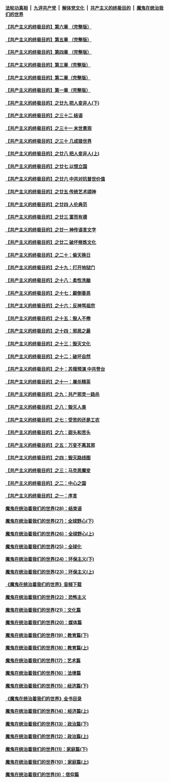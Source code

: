 ####  [法轮功真相](../../../../basic/blob/master/README.md?t=06150231) &nbsp;|&nbsp; [九评共产党](../../../../9ping.md/blob/master/README.md?t=06150231) &nbsp;|&nbsp; [解体党文化](../../../../jtdwh.md/blob/master/README.md?t=06150231)  &nbsp;|&nbsp; [共产主义的终极目的](../../../../gczydzjmd.md/blob/master/README.md?t=06150231) &nbsp;|&nbsp; [魔鬼在统治我们的世界](../../../../mgztzwmdsj.md/blob/master/README.md?t=06150231) 

#### [【共产主义的终极目的】第六章 （完整版）](../pages/nsc422/n11428913.md?t=06150231) 

#### [【共产主义的终极目的】第五章 （完整版）](../pages/nsc422/n11428912.md?t=06150231) 

#### [【共产主义的终极目的】第四章 （完整版）](../pages/nsc422/n11428907.md?t=06150231) 

#### [【共产主义的终极目的】第三章（完整版）](../pages/nsc422/n11428848.md?t=06150231) 

#### [【共产主义的终极目的】第二章（完整版）](../pages/nsc422/n11428831.md?t=06150231) 

#### [【共产主义的终极目的】第一章（完整版）](../pages/nsc422/n11417651.md?t=06150231) 

#### [【共产主义的终极目的】之廿九 把人变非人(下)](../pages/nsc422/n11344140.md?t=06150231) 

#### [【共产主义的终极目的】之三十二 结语](../pages/nsc422/n11360535.md?t=06150231) 

#### [【共产主义的终极目的】之三十一 末世景观](../pages/nsc422/n11351129.md?t=06150231) 

#### [【共产主义的终极目的】之三十 几成狼世界](../pages/nsc422/n11348280.md?t=06150231) 

#### [【共产主义的终极目的】之廿八 把人变非人(上)](../pages/nsc422/n11340492.md?t=06150231) 

#### [【共产主义的终极目的】之廿七 以恨立国](../pages/nsc422/n11336944.md?t=06150231) 

#### [【共产主义的终极目的】之廿六 中共对抗普世价值](../pages/nsc422/n11324785.md?t=06150231) 

#### [【共产主义的终极目的】之廿五 传统艺术颂神](../pages/nsc422/n11296396.md?t=06150231) 

#### [【共产主义的终极目的】之廿四 人伦典范](../pages/nsc422/n11296397.md?t=06150231) 

#### [【共产主义的终极目的】之廿三 富而有德](../pages/nsc422/n11283598.md?t=06150231) 

#### [【共产主义的终极目的】之廿一 神传语言文字](../pages/nsc422/n11263265.md?t=06150231) 

#### [【共产主义的终极目的】之廿二 破坏修炼文化](../pages/nsc422/n11245728.md?t=06150231) 

#### [【共产主义的终极目的】之二十：偷天换日](../pages/nsc422/n11238846.md?t=06150231) 

#### [【共产主义的终极目的】之十九：打开地狱门](../pages/nsc422/n11206376.md?t=06150231) 

#### [【共产主义的终极目的】之十八：柔性洗脑](../pages/nsc422/n11199994.md?t=06150231) 

#### [【共产主义的终极目的】之十七：颠倒善恶](../pages/nsc422/n11179782.md?t=06150231) 

#### [【共产主义的终极目的】之十六：反神骂祖宗](../pages/nsc422/n11166798.md?t=06150231) 

#### [【共产主义的终极目的】之十五：毁人不倦](../pages/nsc422/n11166792.md?t=06150231) 

#### [【共产主义的终极目的】之十四：邪恶之最](../pages/nsc422/n11150249.md?t=06150231) 

#### [【共产主义的终极目的】之十三：毁灭文化](../pages/nsc422/n11135227.md?t=06150231) 

#### [【共产主义的终极目的】之十二：破坏自然](../pages/nsc422/n11135214.md?t=06150231) 

#### [【共产主义的终极目的】之十：苏俄预演 中共登台](../pages/nsc422/n11118424.md?t=06150231) 

#### [【共产主义的终极目的】之十一：屠杀精英](../pages/nsc422/n11118442.md?t=06150231) 

#### [【共产主义的终极目的】之九：共产邪灵一路杀](../pages/nsc422/n11114139.md?t=06150231) 

#### [【共产主义的终极目的】之八：毁灭人类](../pages/nsc422/n11108503.md?t=06150231) 

#### [【共产主义的终极目的】之七：受苦的还是工农](../pages/nsc422/n11101809.md?t=06150231) 

#### [【共产主义的终极目的】之六：甜头和苦头](../pages/nsc422/n11096971.md?t=06150231) 

#### [【共产主义的终极目的】之五：万变不离其邪](../pages/nsc422/n11091285.md?t=06150231) 

#### [【共产主义的终极目的】之四：毁灭路线图](../pages/nsc422/n11086284.md?t=06150231) 

#### [【共产主义的终极目的】之三：马克思魔变](../pages/nsc422/n11061941.md?t=06150231) 

#### [【共产主义的终极目的】之二：中心之国](../pages/nsc422/n11047728.md?t=06150231) 

#### [【共产主义的终极目的】之一：序言](../pages/nsc422/n11086077.md?t=06150231) 

#### [魔鬼在统治着我们的世界(28)：结束语](../pages/nsc422/n10936246.md?t=06150231) 

#### [魔鬼在统治着我们的世界(27)：全球野心(下)](../pages/nsc422/n10928319.md?t=06150231) 

#### [魔鬼在统治着我们的世界(26)：全球野心(上)](../pages/nsc422/n10900318.md?t=06150231) 

#### [魔鬼在统治着我们的世界(25)：全球化](../pages/nsc422/n10788205.md?t=06150231) 

#### [魔鬼在统治着我们的世界(24)：环保主义(下)](../pages/nsc422/n10695307.md?t=06150231) 

#### [魔鬼在统治着我们的世界(23)：环保主义(上)](../pages/nsc422/n10688613.md?t=06150231) 

#### [《魔鬼在统治着我们的世界》音频下载](../pages/nsc422/n10635553.md?t=06150231) 

#### [魔鬼在统治着我们的世界(22)：恐怖主义](../pages/nsc422/n10614727.md?t=06150231) 

#### [魔鬼在统治着我们的世界(21)：文化篇](../pages/nsc422/n10597706.md?t=06150231) 

#### [魔鬼在统治着我们的世界(20)：媒体篇](../pages/nsc422/n10586579.md?t=06150231) 

#### [魔鬼在统治着我们的世界(19)：教育篇(下)](../pages/nsc422/n10564808.md?t=06150231) 

#### [魔鬼在统治着我们的世界(18)：教育篇(上)](../pages/nsc422/n10526970.md?t=06150231) 

#### [魔鬼在统治着我们的世界(17)：艺术篇](../pages/nsc422/n10499093.md?t=06150231) 

#### [魔鬼在统治着我们的世界(16)：法律篇](../pages/nsc422/n10485969.md?t=06150231) 

#### [魔鬼在统治着我们的世界(15)：经济篇(下)](../pages/nsc422/n10469975.md?t=06150231) 

#### [《魔鬼在统治着我们的世界》全书目录](../pages/nsc422/n10464261.md?t=06150231) 

#### [魔鬼在统治着我们的世界(14)：经济篇(上)](../pages/nsc422/n10457370.md?t=06150231) 

#### [魔鬼在统治着我们的世界(13)：政治篇(下)](../pages/nsc422/n10448270.md?t=06150231) 

#### [魔鬼在统治着我们的世界(12)：政治篇(上)](../pages/nsc422/n10444576.md?t=06150231) 

#### [魔鬼在统治着我们的世界(11)：家庭篇(下)](../pages/nsc422/n10440961.md?t=06150231) 

#### [魔鬼在统治着我们的世界(10)：家庭篇(上)](../pages/nsc422/n10435448.md?t=06150231) 

#### [魔鬼在统治着我们的世界(9)：信仰篇](../pages/nsc422/n10432159.md?t=06150231) 

